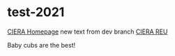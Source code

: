 # test-2021
[CIERA Homepage](https://ciera.northwestern.edu/)
new text from dev branch
[CIERA REU](https://sites.northestern.edu/cierareu/)

Baby cubs are the best!
